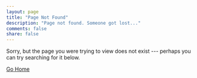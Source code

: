 ```yaml
---
layout: page
title: "Page Not Found"
description: "Page not found. Someone got lost..."
comments: false
share: false
---  
```


Sorry, but the page you were trying to view does not exist --- perhaps you can try searching for it below.

<a href="http://maespey.com/" class="btn btn-primary">Go Home</a>

<script type="text/javascript">
  var GOOG_FIXURL_LANG = 'en';
  var GOOG_FIXURL_SITE = '{{ site.url }}'
</script>
<script type="text/javascript"
  src="http://linkhelp.clients.google.com/tbproxy/lh/wm/fixurl.js">
</script>